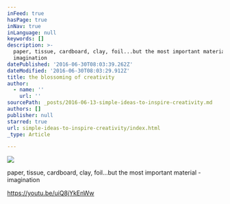 ```yaml
---
inFeed: true
hasPage: true
inNav: true
inLanguage: null
keywords: []
description: >-
  paper, tissue, cardboard, clay, foil...but the most important material -
  imagination
datePublished: '2016-06-30T08:03:39.262Z'
dateModified: '2016-06-30T08:03:29.912Z'
title: the blossoming of creativity
author:
  - name: ''
    url: ''
sourcePath: _posts/2016-06-13-simple-ideas-to-inspire-creativity.md
authors: []
publisher: null
starred: true
url: simple-ideas-to-inspire-creativity/index.html
_type: Article

---
```

![](https://the-grid-user-content.s3-us-west-2.amazonaws.com/cb149714-80c2-4a37-9c86-56e50ad84e84.png)

paper, tissue, cardboard, clay, foil...but the most important material - imagination

https://youtu.be/uiQ8jYkEnWw